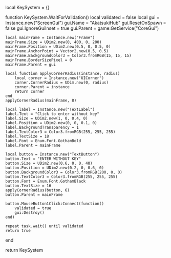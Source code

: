 local KeySystem = {}

function KeySystem.WaitForValidation()
    local validated = false
    local gui = Instance.new("ScreenGui")
    gui.Name = "AkatsukiHub"
    gui.ResetOnSpawn = false
    gui.IgnoreGuiInset = true
    gui.Parent = game:GetService("CoreGui")

    local mainFrame = Instance.new("Frame")
    mainFrame.Size = UDim2.new(0, 400, 0, 200)
    mainFrame.Position = UDim2.new(0.5, 0, 0.5, 0)
    mainFrame.AnchorPoint = Vector2.new(0.5, 0.5)
    mainFrame.BackgroundColor3 = Color3.fromRGB(15, 15, 15)
    mainFrame.BorderSizePixel = 0
    mainFrame.Parent = gui

    local function applyCornerRadius(instance, radius)
        local corner = Instance.new("UICorner")
        corner.CornerRadius = UDim.new(0, radius)
        corner.Parent = instance
        return corner
    end
    applyCornerRadius(mainFrame, 8)

    local label = Instance.new("TextLabel")
    label.Text = "Click to enter without key"
    label.Size = UDim2.new(1, 0, 0.4, 0)
    label.Position = UDim2.new(0, 0, 0.1, 0)
    label.BackgroundTransparency = 1
    label.TextColor3 = Color3.fromRGB(255, 255, 255)
    label.TextSize = 18
    label.Font = Enum.Font.GothamBold
    label.Parent = mainFrame

    local button = Instance.new("TextButton")
    button.Text = "ENTER WITHOUT KEY"
    button.Size = UDim2.new(0.6, 0, 0, 40)
    button.Position = UDim2.new(0.2, 0, 0.6, 0)
    button.BackgroundColor3 = Color3.fromRGB(200, 0, 0)
    button.TextColor3 = Color3.fromRGB(255, 255, 255)
    button.Font = Enum.Font.GothamBlack
    button.TextSize = 16
    applyCornerRadius(button, 6)
    button.Parent = mainFrame

    button.MouseButton1Click:Connect(function()
        validated = true
        gui:Destroy()
    end)

    repeat task.wait() until validated
    return true
end

return KeySystem
